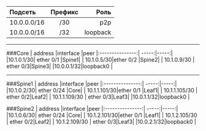 | Подсеть  | Префикс  |  Роль |
| :------------ |:---------------:| -----:|
| 10.0.0.0/16 | /30|p2p |
| 10.0.0.0/16| /32|loopback |

---
###Core
|  address |interface |peer
|:---------------:| -----:|-----:|
|10.1.0.1/30| ether 0/1 |Spine1|
| 10.1.0.5/30|ether 0/2  |Spine2|
| 10.1.0.9/30 |  ether 0/3|Spine3|
|10.0.0.1/32|loopback0 |

---
###Spine1
 |  address |interface |peer
|:---------------:| -----:|-----:|
|10.1.0.2/30| ether 0/24 |Core|
| 10.1.1.101/30|ether 0/1  |Leaf1|
| 10.1.1.105/30 |  ether 0/2|Leaf2|
| 10.1.1.109/30 |  ether 0/3|Leaf3|
|10.0.1.1/32|loopback0 |

###Spine2
 |  address |interface |peer
|:---------------:| -----:|-----:|
|10.1.0.6/30| ether 0/24 |Core|
| 10.1.2.101/30|ether 0/1  |Leaf1|
| 10.1.2.105/30 |  ether 0/2|Leaf2|
| 10.1.2.109/30 |  ether 0/3|Leaf3|
|10.0.2.1/32|loopback0 |
